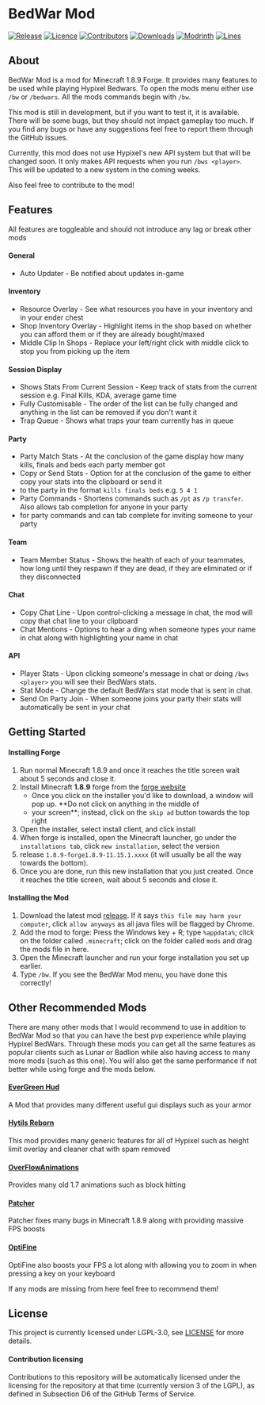 # BedWar Mod

[![Release](https://img.shields.io/github/v/release/BedWarMod/BedWar?color=informational&include_prereleases&label=release&logo=github&logoColor=white)](https://github.com/BedWarMod/BedWar/releases/latest)
[![Licence](https://img.shields.io/github/license/BedWarMod/BedWar?color=informational)](./LICENSE)
[![Contributors](https://img.shields.io/github/contributors/BedWarMod/BedWar?color=informational&logo=GitHub)](https://github.com/BedWarMod/BedWar/graphs/contributors)
[![Downloads](https://img.shields.io/github/downloads/BedWarMod/BedWar/total?label=downloads&color=informational&logo=GitHub)](https://github.com/BedWarMod/BedWar/releases/latest)
[![Modrinth](https://img.shields.io/modrinth/dt/Al95W2SE?color=informational&logo=modrinth)](https://modrinth.com/mod/bedwar-mod)
[![Lines](https://tokei.rs/b1/github/BedWarMod/BedWar)](https://github.com/BedWarMod/BedWar/graphs/code-frequency)

## About

BedWar Mod is a mod for Minecraft 1.8.9 Forge. It provides many features to be used while playing Hypixel Bedwars.
To open the mods menu either use `/bw` or `/bedwars`. All the mods commands begin with `/bw`.

This mod is still in development, but if you want to test it, it is available. There will be some bugs, but they should 
not impact gameplay too much. If you find any bugs or have any suggestions feel free to report them through the GitHub issues.

Currently, this mod does not use Hypixel's new API system but that will be changed soon. It only makes API requests when 
you run `/bws <player>`. This will be updated to a new system in the coming weeks.

Also feel free to contribute to the mod!

## Features
All features are toggleable and should not introduce any lag or break other mods

#### General
* Auto Updater - Be notified about updates in-game

#### Inventory
* Resource Overlay - See what resources you have in your inventory and in your ender chest
* Shop Inventory Overlay - Highlight items in the shop based on whether you can afford them or if they are already bought/maxed
* Middle Clip In Shops - Replace your left/right click with middle click to stop you from picking up the item

#### Session Display
* Shows Stats From Current Session - Keep track of stats from the current session e.g. Final Kills, KDA, average game time
* Fully Customisable - The order of the list can be fully changed and anything in the list can be removed if you don't want it
* Trap Queue - Shows what traps your team currently has in queue

#### Party
* Party Match Stats - At the conclusion of the game display how many kills, finals and beds each party member got
* Copy or Send Stats - Option for at the conclusion of the game to either copy your stats into the clipboard or send it 
* to the party in the format `kills finals beds` e.g. `5 4 1`
* Party Commands - Shortens commands such as `/pt` as `/p transfer`. Also allows tab completion for anyone in your party 
* for party commands and can tab complete for inviting someone to your party

#### Team
* Team Member Status - Shows the health of each of your teammates, how long until they respawn if they are dead, if they are eliminated or if they disconnected

#### Chat
* Copy Chat Line - Upon control-clicking a message in chat, the mod will copy that chat line to your clipboard
* Chat Mentions - Options to hear a ding when someone types your name in chat along with highlighting your name in chat

#### API
* Player Stats - Upon clicking someone's message in chat or doing `/bws <player>` you will see their BedWars stats.
* Stat Mode - Change the default BedWars stat mode that is sent in chat.
* Send On Party Join - When someone joins your party their stats will automatically be sent in your chat

## Getting Started

#### Installing Forge

1. Run normal Minecraft 1.8.9 and once it reaches the title screen wait about 5 seconds and close it.
2. Install Minecraft **1.8.9** forge from the [forge website](http://files.minecraftforge.net/maven/net/minecraftforge/forge/index_1.8.9.html)
    - Once you click on the installer you'd like to download, a window will pop up. **Do not click on anything in the middle of 
    - your screen**; instead, click on the `skip ad` button towards the top right
3. Open the installer, select install client, and click install
4. When forge is installed, open the Minecraft launcher, go under the `installations tab`, click `new installation`, select the version 
5. release `1.8.9-forge1.8.9-11.15.1.xxxx` (it will usually be all the way towards the bottom).
6. Once you are done, run this new installation that you just created. Once it reaches the title screen, wait about 5 seconds and close it.

#### Installing the Mod

1. Download the latest mod [release](https://github.com/BedWarMod/BedWar/releases/latest). If it says `this file may harm your computer`, click `allow anyways` as all java files will be flagged by Chrome.
2. Add the mod to forge:
    Press the Windows key + R; type `%appdata%`; click on the folder called `.minecraft`; click on the folder called `mods` and drag the mods file in here.
3. Open the Minecraft launcher and run your forge installation you set up earlier.
4. Type `/bw`. If you see the BedWar Mod menu, you have done this correctly!

## Other Recommended Mods
There are many other mods that I would recommend to use in addition to BedWar Mod so that you can have the best pvp experience while playing Hypixel BedWars.
Through these mods you can get all the same features as popular clients such as Lunar or Badlion while also having access to many more mods (such as this one).
You will also get the same performance if not better while using forge and the mods below.

#### [EverGreen Hud](https://www.curseforge.com/minecraft/mc-mods/evergreenhud)

A Mod that provides many different useful gui displays such as your armor

#### [Hytils Reborn](https://github.com/Polyfrost/Hytils-Reborn)

This mod provides many generic features for all of Hypixel such as height limit overlay and cleaner chat with spam removed

#### [OverFlowAnimations](https://github.com/Polyfrost/OverflowAnimationsV2)

Provides many old 1.7 animations such as block hitting

#### [Patcher](https://sk1er.club/mods/patcher)

Patcher fixes many bugs in Minecraft 1.8.9 along with providing massive FPS boosts

#### [OptiFine](https://www.optifine.net/downloads)

OptiFine also boosts your FPS a lot along with allowing you to zoom in when pressing a key on your keyboard


If any mods are missing from here feel free to recommend them!

## License

This project is currently licensed under LGPL-3.0, see [LICENSE](LICENSE) for more details.

#### Contribution licensing

Contributions to this repository will be automatically licensed under the licensing for the repository at that time (currently version 3 of the LGPL), as defined in Subsection D6 of the GitHub Terms of Service.
